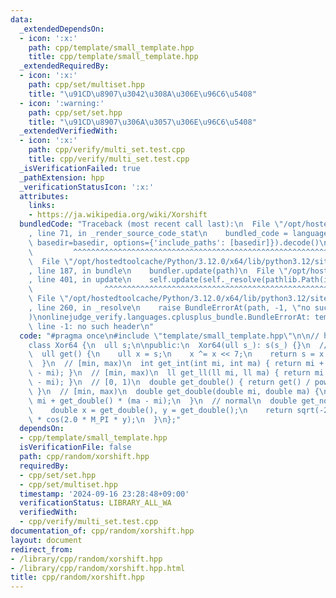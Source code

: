 ```yaml
---
data:
  _extendedDependsOn:
  - icon: ':x:'
    path: cpp/template/small_template.hpp
    title: cpp/template/small_template.hpp
  _extendedRequiredBy:
  - icon: ':x:'
    path: cpp/set/multiset.hpp
    title: "\u91CD\u8907\u3042\u308A\u306E\u96C6\u5408"
  - icon: ':warning:'
    path: cpp/set/set.hpp
    title: "\u91CD\u8907\u306A\u3057\u306E\u96C6\u5408"
  _extendedVerifiedWith:
  - icon: ':x:'
    path: cpp/verify/multi_set.test.cpp
    title: cpp/verify/multi_set.test.cpp
  _isVerificationFailed: true
  _pathExtension: hpp
  _verificationStatusIcon: ':x:'
  attributes:
    links:
    - https://ja.wikipedia.org/wiki/Xorshift
  bundledCode: "Traceback (most recent call last):\n  File \"/opt/hostedtoolcache/Python/3.12.0/x64/lib/python3.12/site-packages/onlinejudge_verify/documentation/build.py\"\
    , line 71, in _render_source_code_stat\n    bundled_code = language.bundle(stat.path,\
    \ basedir=basedir, options={'include_paths': [basedir]}).decode()\n          \
    \         ^^^^^^^^^^^^^^^^^^^^^^^^^^^^^^^^^^^^^^^^^^^^^^^^^^^^^^^^^^^^^^^^^^^^^^^^^^^^^^^^^\n\
    \  File \"/opt/hostedtoolcache/Python/3.12.0/x64/lib/python3.12/site-packages/onlinejudge_verify/languages/cplusplus.py\"\
    , line 187, in bundle\n    bundler.update(path)\n  File \"/opt/hostedtoolcache/Python/3.12.0/x64/lib/python3.12/site-packages/onlinejudge_verify/languages/cplusplus_bundle.py\"\
    , line 401, in update\n    self.update(self._resolve(pathlib.Path(included), included_from=path))\n\
    \                ^^^^^^^^^^^^^^^^^^^^^^^^^^^^^^^^^^^^^^^^^^^^^^^^^^^^^^^^^\n \
    \ File \"/opt/hostedtoolcache/Python/3.12.0/x64/lib/python3.12/site-packages/onlinejudge_verify/languages/cplusplus_bundle.py\"\
    , line 260, in _resolve\n    raise BundleErrorAt(path, -1, \"no such header\"\
    )\nonlinejudge_verify.languages.cplusplus_bundle.BundleErrorAt: template/small_template.hpp:\
    \ line -1: no such header\n"
  code: "#pragma once\n#include \"template/small_template.hpp\"\n\n// https://ja.wikipedia.org/wiki/Xorshift\n\
    class Xor64 {\n  ull s;\n\npublic:\n  Xor64(ull s_): s(s_) {}\n  // [0, 2**64)\n\
    \  ull get() {\n    ull x = s;\n    x ^= x << 7;\n    return s = x ^ (x >> 9);\n\
    \  }\n  // [min, max)\n  int get_int(int mi, int ma) { return mi + get() % (ma\
    \ - mi); }\n  // [min, max)\n  ll get_ll(ll mi, ll ma) { return mi + get() % (ma\
    \ - mi); }\n  // [0, 1)\n  double get_double() { return get() / pow(2.0, 64);\
    \ }\n  // [min, max)\n  double get_double(double mi, double ma) {\n    return\
    \ mi + get_double() * (ma - mi);\n  }\n  // normal\n  double get_normal() {\n\
    \    double x = get_double(), y = get_double();\n    return sqrt(-2.0 * log(x))\
    \ * cos(2.0 * M_PI * y);\n  }\n};"
  dependsOn:
  - cpp/template/small_template.hpp
  isVerificationFile: false
  path: cpp/random/xorshift.hpp
  requiredBy:
  - cpp/set/set.hpp
  - cpp/set/multiset.hpp
  timestamp: '2024-09-16 23:28:48+09:00'
  verificationStatus: LIBRARY_ALL_WA
  verifiedWith:
  - cpp/verify/multi_set.test.cpp
documentation_of: cpp/random/xorshift.hpp
layout: document
redirect_from:
- /library/cpp/random/xorshift.hpp
- /library/cpp/random/xorshift.hpp.html
title: cpp/random/xorshift.hpp
---
```

